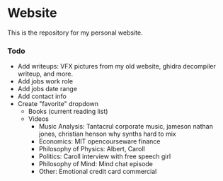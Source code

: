 # Website

This is the repository for my personal website.

### Todo
 - Add writeups: VFX pictures from my old website, ghidra decompiler writeup, and more.
 - Add jobs work role
 - Add jobs date range
 - Add contact info
 - Create "favorite" dropdown
   - Books (current reading list)
   - Videos
     - Music Analysis: Tantacrul corporate music, jameson nathan jones, christian henson why synths hard to mix
     - Economics: MIT opencourseware finance
     - Philosophy of Physics: Albert, Caroll
     - Politics: Caroll interview with free speech girl
     - Philosophy of Mind: Mind chat episode
     - Other: Emotional credit card commercial

